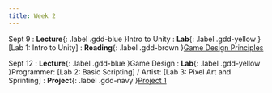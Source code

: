 ```yaml
---
title: Week 2
---
```


Sept 9
: **Lecture**{: .label .gdd-blue }Intro to Unity
: **Lab**{: .label .gdd-yellow }[Lab 1: Intro to Unity]
: **Reading**{: .label .gdd-brown }[Game Design Principles]

Sept 12
: **Lecture**{: .label .gdd-blue }Game Design
: **Lab**{: .label .gdd-yellow }Programmer: [Lab 2: Basic Scripting] / Artist: [Lab 3: Pixel Art and Sprinting]
: **Project**{: .label .gdd-navy }[Project 1]

<!--[Intro to Unity]: https://docs.google.com/presentation/d/13UOf97nI0rWh0DLGCHcSVavez90o4fiwkxdiRE5pQms/edit?usp=sharing
[Game Design]: https://docs.google.com/presentation/d/1Q0isDd1Ei1vJt2xBN-BbuqwA6x8U1RoaRbia1eZcB84/edit?usp=sharing -->


[Lab 1]: ./../pages/labs/lab1/lab1
[Lab 2]: ./../pages/labs/lab2/lab2
[Lab 3]: ./../pages/labs/lab3/lab3

[Project 1]: ./../pages/projects/Projects

[Game Design Principles]: https://www.gamedesigning.org/learn/game-design-principles/ 